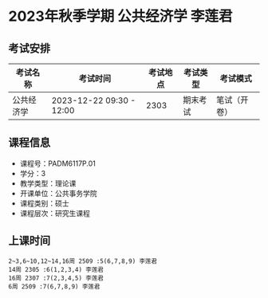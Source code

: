# 2023年秋季学期 公共经济学 李莲君




## 考试安排

| 考试名称 | 考试时间 | 考试地点 | 考试类型 | 考试模式 |
| -------- | -------- | -------- | -------- | -------- |
| 公共经济学 | 2023-12-22 09:30 - 12:00 | 2303 | 期末考试 | 笔试（开卷） |





## 课程信息

- 课程号：PADM6117P.01
- 学分：3
- 教学类型：理论课
- 开课单位：公共事务学院
- 课程类别：硕士
- 课程层次：研究生课程

## 上课时间

```
2~3,6~10,12~14,16周 2509 :5(6,7,8,9) 李莲君
14周 2305 :6(1,2,3,4) 李莲君
16周 2307 :7(2,3,4,5) 李莲君
6周 2509 :7(6,7,8,9) 李莲君
```

